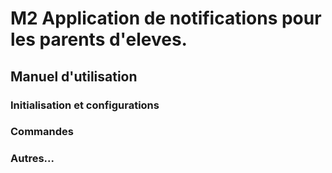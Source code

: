 # M2 Application de notifications pour les parents d'eleves.

## Manuel d'utilisation


### Initialisation et configurations


### Commandes 


### Autres...